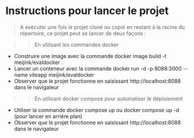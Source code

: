 # Instructions pour lancer le projet

> A exécuter une fois le projet cloné ou copié en restant à la racine du répertoire, ce projet peut se lancer de deux façons :

> > En utilisant les commandes docker

- Construire une image avec la commande docker image build -t meijink/evaldocker .
- Lancer un conteneur avec la commande docker run -d -p 8088:3000 --name viteapp meijink/evaldocker
- Observer que le projet fonctionne en saisissant http://localhost:8088 dans le navigateur

> > En utilisant docker compose pour automatiser le déploiement

- Utiliser la commande docker compose up ou docker compose up -d (pour lancer en arrière plan)
- Observer que le projet fonctionne en saisissant http://localhost:8088 dans le navigateur
